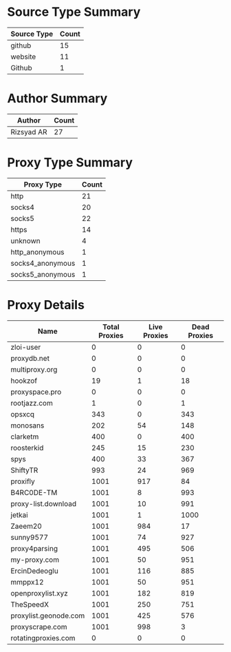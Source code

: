 # Source Type Summary

| Source Type | Count |
|-------------|-------|
| github | 15 |
| website | 11 |
| Github | 1 |


# Author Summary

| Author | Count |
|--------|-------|
| Rizsyad AR | 27 |


# Proxy Type Summary

| Proxy Type | Count |
|------------|-------|
| http | 21 |
| socks4 | 20 |
| socks5 | 22 |
| https | 14 |
| unknown | 4 |
| http_anonymous | 1 |
| socks4_anonymous | 1 |
| socks5_anonymous | 1 |


# Proxy Details

| Name | Total Proxies | Live Proxies | Dead Proxies |
|------|---------------|--------------|---------------|
| zloi-user | 0 | 0 | 0 |
| proxydb.net | 0 | 0 | 0 |
| multiproxy.org | 0 | 0 | 0 |
| hookzof | 19 | 1 | 18 |
| proxyspace.pro | 0 | 0 | 0 |
| rootjazz.com | 1 | 0 | 1 |
| opsxcq | 343 | 0 | 343 |
| monosans | 202 | 54 | 148 |
| clarketm | 400 | 0 | 400 |
| roosterkid | 245 | 15 | 230 |
| spys | 400 | 33 | 367 |
| ShiftyTR | 993 | 24 | 969 |
| proxifly | 1001 | 917 | 84 |
| B4RC0DE-TM | 1001 | 8 | 993 |
| proxy-list.download | 1001 | 10 | 991 |
| jetkai | 1001 | 1 | 1000 |
| Zaeem20 | 1001 | 984 | 17 |
| sunny9577 | 1001 | 74 | 927 |
| proxy4parsing | 1001 | 495 | 506 |
| my-proxy.com | 1001 | 50 | 951 |
| ErcinDedeoglu | 1001 | 116 | 885 |
| mmppx12 | 1001 | 50 | 951 |
| openproxylist.xyz | 1001 | 182 | 819 |
| TheSpeedX | 1001 | 250 | 751 |
| proxylist.geonode.com | 1001 | 425 | 576 |
| proxyscrape.com | 1001 | 998 | 3 |
| rotatingproxies.com | 0 | 0 | 0 |

